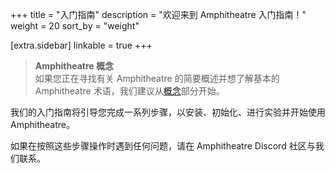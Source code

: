 +++
title = "入门指南"
description = "欢迎来到 Amphitheatre 入门指南！"
weight = 20
sort_by = "weight"

[extra.sidebar]
linkable = true
+++

> **Amphitheatre 概念**\
如果您正在寻找有关 Amphitheatre 的简要概述并想了解基本的 Amphitheatre 术语，我们建议从[概念](@/concepts/_index.zh.md)部分开始。

我们的入门指南将引导您完成一系列步骤，以安装、初始化、进行实验并开始使用 Amphitheatre。

如果在按照这些步骤操作时遇到任何问题，请在 Amphitheatre Discord 社区与我们联系。
